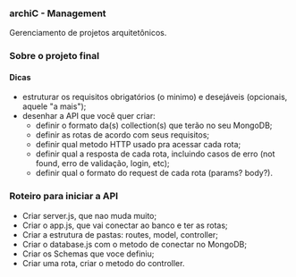 ### archiC - Management
Gerenciamento de projetos arquitetônicos. 

### Sobre o projeto final

#### Dicas
- estruturar os requisitos obrigatórios (o minimo) e desejáveis (opcionais, aquele "a mais");
- desenhar a API que você quer criar:
	- definir o formato da(s) collection(s) que terão no seu MongoDB;
	- definir as rotas de acordo com seus requisitos;
	- definir qual metodo HTTP usado pra acessar cada rota;
	- definir qual a resposta de cada rota, incluindo casos de erro (not found, erro de validação, login, etc);
	- definir qual o formato do request de cada rota (params? body?).

### Roteiro para iniciar a API
- Criar server.js, que nao muda muito;
- Criar o app.js, que vai conectar ao banco e ter as rotas;
- Criar a estrutura de pastas: routes, model, controller;
- Criar o database.js com o metodo de conectar no MongoDB;
- Criar os Schemas que voce definiu;
- Criar uma rota, criar o metodo do controller.
